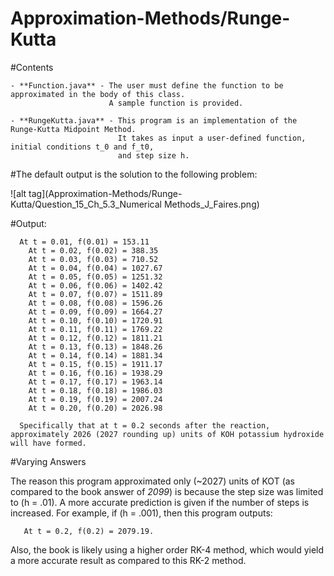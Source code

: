 # Approximation-Methods/Runge-Kutta
#Contents

    - **Function.java** - The user must define the function to be approximated in the body of this class.
                          A sample function is provided.

    - **RungeKutta.java** - This program is an implementation of the Runge-Kutta Midpoint Method. 
                            It takes as input a user-defined function, initial conditions t_0 and f_t0,
                            and step size h.


#The default output is the solution to the following problem:

  ![alt tag](Approximation-Methods/Runge-Kutta/Question_15_Ch_5.3_Numerical Methods_J_Faires.png)

  #Output:
  
      At t = 0.01, f(0.01) = 153.11
    	At t = 0.02, f(0.02) = 388.35
    	At t = 0.03, f(0.03) = 710.52
    	At t = 0.04, f(0.04) = 1027.67
    	At t = 0.05, f(0.05) = 1251.32
    	At t = 0.06, f(0.06) = 1402.42
    	At t = 0.07, f(0.07) = 1511.89
    	At t = 0.08, f(0.08) = 1596.26
    	At t = 0.09, f(0.09) = 1664.27
    	At t = 0.10, f(0.10) = 1720.91
    	At t = 0.11, f(0.11) = 1769.22
    	At t = 0.12, f(0.12) = 1811.21
    	At t = 0.13, f(0.13) = 1848.26
    	At t = 0.14, f(0.14) = 1881.34
    	At t = 0.15, f(0.15) = 1911.17
    	At t = 0.16, f(0.16) = 1938.29
    	At t = 0.17, f(0.17) = 1963.14
    	At t = 0.18, f(0.18) = 1986.03
    	At t = 0.19, f(0.19) = 2007.24
    	At t = 0.20, f(0.20) = 2026.98

      Specifically that at t = 0.2 seconds after the reaction, approximately 2026 (2027 rounding up) units of KOH potassium hydroxide will have formed.

#Varying Answers

  The reason this program approximated only (~2027) units of KOT (as compared to the book answer of *2099*) is because
  the step size was limited to (h = .01). A more accurate prediction is given if the number of steps is increased.
  For example, if (h = .001), then this program outputs:
  
       At t = 0.2, f(0.2) = 2079.19.

  Also, the book is likely using a higher order RK-4 method, which would yield a more accurate result as compared to 
  this RK-2 method.
